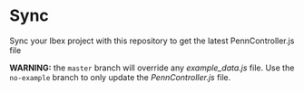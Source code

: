 # Sync
Sync your Ibex project with this repository to get the latest PennController.js file

**WARNING:** the `master` branch will override any *example_data.js* file. Use the `no-example` branch to only update the *PennController.js* file.

